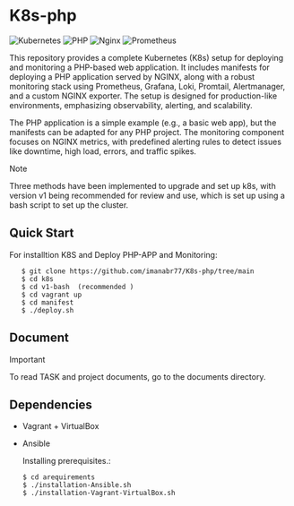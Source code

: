 # K8s-php

![Kubernetes](https://img.shields.io/badge/kubernetes-%23326ce5.svg?style=for-the-badge&logo=kubernetes&logoColor=white)
![PHP](https://img.shields.io/badge/php-%23777BB4.svg?style=for-the-badge&logo=php&logoColor=white)
![Nginx](https://img.shields.io/badge/nginx-%240db7ed.svg?style=for-the-badge&logo=nginx&logoColor=white)
![Prometheus](https://img.shields.io/badge/prometheus-50a.svg?style=for-the-badge&logo=prometheus&logoColor)


This repository provides a complete Kubernetes (K8s) setup for deploying and monitoring a PHP-based web application. It includes manifests for deploying a PHP application served by NGINX, along with a robust monitoring stack using Prometheus, Grafana, Loki, Promtail, Alertmanager, and a custom NGINX exporter. The setup is designed for production-like environments, emphasizing observability, alerting, and scalability.

The PHP application is a simple example (e.g., a basic web app), but the manifests can be adapted for any PHP project. The monitoring component focuses on NGINX metrics, with predefined alerting rules to detect issues like downtime, high load, errors, and traffic spikes.

> [!NOTE]
> Three methods have been implemented to upgrade and set up k8s, with version v1 being recommended for review and use, which is set up using a bash script to set up the cluster.



## Quick Start
   For installtion K8S and Deploy PHP-APP and Monitoring:
````  
   $ git clone https://github.com/imanabr77/K8s-php/tree/main
   $ cd k8s
   $ cd v1-bash  (recommended )
   $ cd vagrant up
   $ cd manifest
   $ ./deploy.sh
````

## Document
> [!IMPORTANT]
> To read TASK and project documents, go to the documents directory.



## Dependencies
- Vagrant + VirtualBox 
- Ansible
   
   Installing prerequisites.:
   ````
   $ cd arequirements
   $ ./installation-Ansible.sh
   $ ./installation-Vagrant-VirtualBox.sh
   ````